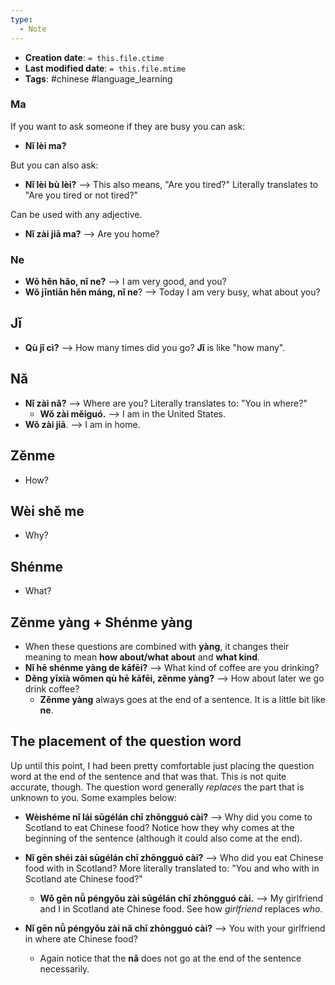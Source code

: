 ```yaml
---
type:
  - Note
---
```


* **Creation date**: `= this.file.ctime`
* **Last modified date**: `= this.file.mtime`
* **Tags**: #chinese #language_learning 

### Ma

If you want to ask someone if they are busy you can ask:
* **Nǐ lèi ma?** 

But you can also ask:
* **Nǐ lèi bù lèi?** --> This also means, "Are you tired?" Literally translates to "Are you tired or not tired?"

Can be used with any adjective.

* **Nǐ zài jiā ma?** --> Are you home?
### Ne

* **Wǒ hěn hǎo, nǐ ne?** --> I am very good, and you?
* **Wǒ jīntiān hěn máng, nǐ ne**? --> Today I am very busy, what about you?

## Jǐ

* **Qù jǐ cì?** --> How many times did you go? **Jǐ** is like "how many".

## Nǎ

* **Nǐ zài nǎ?** --> Where are you? Literally translates to: "You in where?"
	* **Wǒ zài měiguó.** --> I am in the United States.
* **Wǒ zài jiā**. --> I am in home.

## Zěnme

* How?

## Wèi shě me

* Why?

## Shénme

* What?

## Zěnme yàng + Shénme yàng

* When these questions are combined with **yàng**, it changes their meaning to mean **how about/what about** and **what kind**.
* **Nǐ hē shénme yàng de kāfēi?** --> What kind of coffee are you drinking?
* **Děng yīxià wǒmen qù hē kāfēi, zěnme yàng?** --> How about later we go drink coffee?
	* **Zěnme yàng** always goes at the end of a sentence. It is a little bit like **ne**.
## The placement of the question word

Up until this point, I had been pretty comfortable just placing the question word at the end of the sentence and that was that. This is not quite accurate, though. The question word generally *replaces* the part that is unknown to you. Some examples below:

* **Wèishéme nǐ lái sūgélán chī zhōngguó cài?** --> Why did you come to Scotland to eat Chinese food? Notice how they why comes at the beginning of the sentence (although it could also come at the end).
  
* **Nǐ gēn shéi zài sūgélán chī zhōngguó cài?** --> Who did you eat Chinese food with in Scotland? More literally translated to: "You and who with in Scotland ate Chinese food?"
	* **Wǒ gēn nǚ péngyǒu zài sūgélán chī zhōngguó cài.** --> My girlfriend and I in Scotland ate Chinese food. See how *girlfriend* replaces *who*.
	  
* **Nǐ gēn nǚ péngyǒu zài nǎ chī zhōngguó cài?** --> You with your girlfriend in where ate Chinese food?
	* Again notice that the **nǎ** does not go at the end of the sentence necessarily.